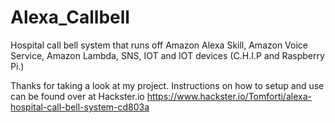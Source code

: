 # Alexa_Callbell
Hospital call bell system that runs off Amazon Alexa Skill, Amazon Voice Service, Amazon Lambda, SNS, IOT and IOT devices (C.H.I.P and Raspberry Pi.)

Thanks for taking a look at my project. Instructions on how to setup and use can be found over at Hackster.io
https://www.hackster.io/Tomforti/alexa-hospital-call-bell-system-cd803a
